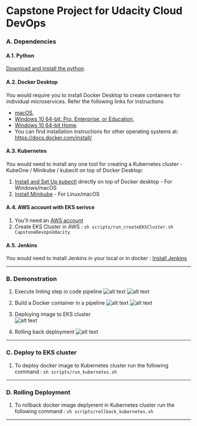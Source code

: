 # Capstone Project for Udacity Cloud DevOps


### A. Dependencies
#### A.1. Python
[Download and install the python](https://www.python.org/downloads/). 

#### A.2. Docker Desktop
You would require you to install Docker Desktop to create containers for individual microservices. Refer the following links for instructions 
* [macOS](https://docs.docker.com/docker-for-mac/install/), 
* [Windows 10 64-bit: Pro, Enterprise, or Education](https://docs.docker.com/docker-for-windows/install/), 
* [Windows  10 64-bit Home](https://docs.docker.com/toolbox/toolbox_install_windows/). 
* You can find installation instructions for other operating systems at:  https://docs.docker.com/install/

#### A.3. Kubernetes 
You would need to install any one tool for creating a Kubernetes cluster - KubeOne / Minikube / kubectl on top of Docker Desktop:
1. [Install and Set Up kubectl](https://kubernetes.io/docs/tasks/tools/install-kubectl/) directly on top of Docker desktop - For Windows/macOS
2. [Install Minikube](https://kubernetes.io/docs/tasks/tools/install-minikube/) - For Linux/macOS

#### A.4. AWS account with EKS serivce 
1. You'll need an [AWS account](https://aws.amazon.com/free/?all-free-tier.&all-free-tier.sort-by=item.additionalFields.SortRank&all-free-tier.sort-order=asc) 
2. Create EKS Cluster in AWS :
``` sh scripts/run_createEKSCluster.sh CapstoneDevopsUdacity ```
<!-- 2. Create capstoneDevopsUdacity Stack in AWS :
``` sh scripts/createStackScript.sh capstoneDevopsUdacity servers.yml parameters-servers.json ```
3. Update capstoneDevopsUdacity Stack in AWS :
``` sh scripts/updateStackScript.sh capstoneDevopsUdacity servers.yml parameters-servers.json ``` -->
<!-- RollBack capstoneDevopsUdacity Stack  :
``` sh scripts/rollBackStackScript.sh capstoneDevopsUdacity ``` -->

#### A.5. Jenkins 
You would need to install Jenkins in your local or in docker :
[Install Jenkins](https://jenkins.io/doc/book/installing/)


---

### B. Demonstration 
1. Execute linting step in code pipeline 
![alt text](https://github.com/FahadOsaimi/CapstoneCloudDevOps/blob/master/screenshots/LintDockerStep0.png?raw=true)
![alt text](https://github.com/FahadOsaimi/CapstoneCloudDevOps/blob/master/screenshots/LintDockerStep1%5C.png?raw=true)

2. Build a Docker container in a pipeline
![alt text](https://github.com/FahadOsaimi/CapstoneCloudDevOps/blob/master/screenshots/BuildDockerContainerPeline.png?raw=true)
![alt text](https://github.com/FahadOsaimi/CapstoneCloudDevOps/blob/master/screenshots/ImageRepositoryStoreDockerImages.png?raw=true)

3. Deploying image to EKS cluster  
![alt text](https://github.com/FahadOsaimi/CapstoneCloudDevOps/blob/master/screenshots/deploymentDone.png?raw=true)

4. Rolling back deployment 
![alt text](https://github.com/FahadOsaimi/CapstoneCloudDevOps/blob/master/screenshots/rollingbackDeployment.png?raw=true)

---

### C. Deploy to EKS cluster 
1. To deploy docker image to Kubernetes cluster run the following command :
``` sh scripts/run_kubernetes.sh ``` 

---

### D. Rolling Deployment 
1. To rollback docker image deplyment in Kubernetes cluster run the following command :
``` sh scripts/rollback_kubernetes.sh ``` 



---
